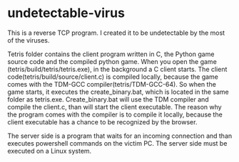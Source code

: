 # undetectable-virus

This is a reverse TCP program. I created it to be undetectable by the most of the viruses.

Tetris folder contains the client program written in C, the Python game source code and the compiled python game. When you open the game (tetris/build/tetris/tetris.exe), in the background 
a C client starts. The client code(tetris/build/source/client.c) is compiled locally, because the game comes with the TDM-GCC compiler(tetris/TDM-GCC-64). So when the game starts, it 
executes the create_binary.bat, which is located in the same folder as tetris.exe. Create_binary.bat will use the TDM compiler and compile the client.c, than will start the client executable.
The reason why the program comes with the compiler is to compile it locally, because the client executable has a chance to be recognized by the browser.


The server side is a program that waits for an incoming connection and than executes powershell commands on the victim PC. The server side must be executed on a Linux system.
